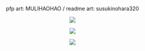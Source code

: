 <p align="center">pfp art: MULIHAOHAO / readme art: susukinohara320</p>

<p align="center">
  <img src="https://i.postimg.cc/QxW2V7vJ/tumblr-36a6f04cffb746ae32389ec5633a5964-fc371929-1280-3.png" />
</p>

<p align="center">
  <img src="https://i.postimg.cc/6QRq0T7r/New-Project-26-1.png" />
</p>

<p align="center">
  <img src="https://i.postimg.cc/CxTW81gT/tumblr-36a6f04cffb746ae32389ec5633a5964-fc371929-1280-2.png" />
</p>
